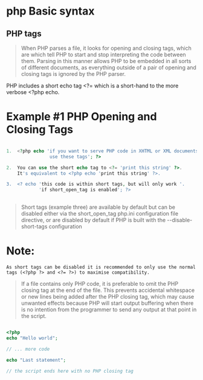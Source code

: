 # php Basic syntax

## PHP tags

> When PHP parses a file, it looks for opening and closing tags, which are <?php and ?> which tell PHP to start and stop interpreting the code between them. Parsing in this manner allows PHP to be embedded in all sorts of different documents, as everything outside of a pair of opening and closing tags is ignored by the PHP parser.

PHP includes a short echo tag <?= which is a short-hand to the more verbose <?php echo.

# Example #1 PHP Opening and Closing Tags

```php

1.  <?php echo 'if you want to serve PHP code in XHTML or XML documents,
                use these tags'; ?>

2.  You can use the short echo tag to <?= 'print this string' ?>.
    It's equivalent to <?php echo 'print this string' ?>.

3.  <? echo 'this code is within short tags, but will only work '.
            'if short_open_tag is enabled'; ?>
            
```

> Short tags (example three) are available by default but can be disabled either via the short_open_tag php.ini configuration file directive, or are disabled by default if PHP is built with the --disable-short-tags configuration

# Note:

`As short tags can be disabled it is recommended to only use the normal tags (<?php ?> and <?= ?>) to maximise compatibility.`

> If a file contains only PHP code, it is preferable to omit the PHP closing tag at the end of the file. This prevents accidental whitespace or new lines being added after the PHP closing tag, which may cause unwanted effects because PHP will start output buffering when there is no intention from the programmer to send any output at that point in the script.

```php

<?php
echo "Hello world";

// ... more code

echo "Last statement";

// the script ends here with no PHP closing tag

```